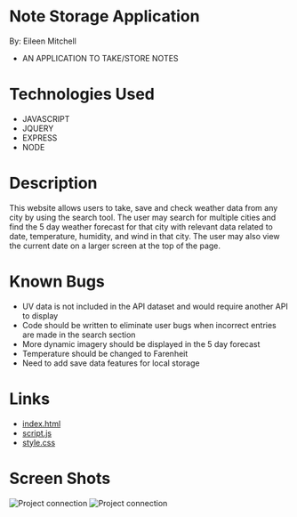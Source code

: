 # Note Storage Application

By: Eileen Mitchell
- AN APPLICATION TO TAKE/STORE NOTES

# Technologies Used
- JAVASCRIPT
- JQUERY
- EXPRESS
- NODE

# Description
This website allows users to take, save and check weather data from any city by using the search tool. The user may search for multiple cities and find the 5 day weather forecast for that city with relevant data related to date, temperature, humidity, and wind in that city. The user may also view the current date on a larger screen at the top of the page.

# Known Bugs
- UV data is not included in the API dataset and would require another API to display
- Code should be written to eliminate user bugs when incorrect entries are made in the search section
- More dynamic imagery should be displayed in the 5 day forecast 
- Temperature should be changed to Farenheit
- Need to add save data features for local storage


# Links
- [index.html](.Assets/index.html)
- [script.js](.Assets/script.js)
- [style.css](.Assets/style.css)

# Screen Shots
![Project connection](Snapshot1.jpg)
![Project connection](Snapshot2.jpg)

